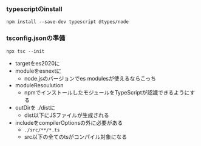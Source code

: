 ### typescriptのinstall

`npm install --save-dev typescript @types/node`

### tsconfig.jsonの準備

`npx tsc --init`

- targetをes2020に
- moduleをesnextに
	- node.jsのバージョンでes modulesが使えるならこっち
- moduleResoulution
	- npmでインストールしたモジュールをTypeScriptが認識できるようにする
- outDirを ./distに
	- dist以下にJSファイルが生成される
- includeをcompilerOptionsの外に必要がある
	- `./src/**/*.ts`
	- src以下の全てのtsがコンパイル対象になる